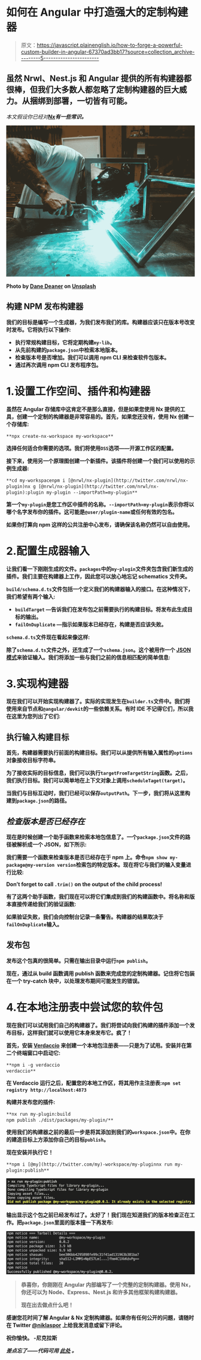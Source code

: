 # 如何在 Angular 中打造强大的定制构建器

> 原文：<https://javascript.plainenglish.io/how-to-forge-a-powerful-custom-builder-in-angular-67370ad3bb17?source=collection_archive---------5----------------------->

## 虽然 Nrwl、Nest.js 和 Angular 提供的所有构建器都很棒，但我们大多数人都忽略了定制构建器的巨大威力。从捆绑到部署，一切皆有可能。

*本文假设你已经对*[](https://angular.io/)**[*Nx*](https://nx.dev/angular)*有一些常识。***

**![](img/c61f87ab9d1c2b0f5e9938fe73ec953f.png)**

**Photo by [Dane Deaner](https://unsplash.com/@danedeaner?utm_source=medium&utm_medium=referral) on [Unsplash](https://unsplash.com?utm_source=medium&utm_medium=referral)**

## **构建 NPM 发布构建器**

**我们的目标是编写一个生成器，为我们发布我们的库。构建器应该只在版本号改变时发布。它将执行以下操作:**

*   **执行常规构建目标，它将定期构建`my-lib`。**
*   **从先前构建的`package.json`中检索本地版本。**
*   **检查版本号是否增加。我们可以调用 npm CLI 来检查软件包版本。**
*   **通过再次调用 npm CLI 发布程序包。**

# **1.设置工作空间、插件和构建器**

**虽然在 Angular 存储库中这肯定不是那么直接，但是如果您使用 Nx 提供的工具，创建一个定制的构建器是非常容易的。首先，如果您还没有，使用 Nx 创建一个存储库:**

```
**npx create-nx-workspace my-workspace**
```

**选择任何适合你需要的选项。我们将使用`OSS`选项——开源工作区的配置。**

**接下来，使用另一个原理图创建一个新插件。该插件将创建一个我们可以使用的示例生成器:**

```
**cd my-workspacenpm i [@nrwl/nx-plugin](http://twitter.com/nrwl/nx-plugin)nx g [@nrwl/nx-plugin](http://twitter.com/nrwl/nx-plugin):plugin my-plugin --importPath=my-plugin**
```

**第一个`my-plugin`是您工作区中插件的名称。`--importPath=my-plugin`表示你将以哪个名字发布你的插件。这可能是`@user/plugin-name`或任何有效的包名。**

**如果你打算向 npm 这样的公共注册中心发布，请确保该名称仍然可以自由使用。**

# **2.配置生成器输入**

**让我们看一下刚刚生成的文件。`packages`中的`my-plugin`文件夹包含我们新生成的插件。我们主要在构建器上工作，因此您可以放心地忘记 schematics 文件夹。**

**`build/schema.d.ts`文件包括一个定义我们的构建器输入的接口。在这种情况下，我们希望有两个输入:**

*   **`buildTarget` —告诉我们在发布包之前需要执行的构建目标。将发布此生成目标的输出。**
*   **`failOnDuplicate` —指示如果版本已经存在，构建是否应该失败。**

**`schema.d.ts`文件现在看起来像这样:**

**除了`schema.d.ts`文件之外，还生成了一个`schema.json`。这个被用作一个 [JSON 模式](https://json-schema.org/)来验证输入。我们将添加一些与我们之前的信息相匹配的简单信息:**

# **3.实现构建器**

**现在我们可以开始实现构建器了。实际的实现发生在`builder.ts`文件中。我们将使用来自节点和`@angular/devkit`的一些依赖关系。有时 IDE 不记得它们，所以我在这里为您列出了它们:**

## **执行输入构建目标**

**首先，构建器需要执行前面的构建目标。我们可以从提供所有输入属性的`options`对象接收目标字符串。**

**为了接收实际的目标信息，我们可以执行`targetFromTargetString`函数。之后，我们执行目标。我们可以简单地在上下文对象上调用`scheduleTaget(target)`。**

**当我们与目标互动时，我们已经可以保存`outputPath`。下一步，我们将从这里构建到`package.json`的路径。**

## *****检查版本是否已经存在*****

**现在是时候创建一个助手函数来检索本地包信息了。一个`package.json`文件的路径被解析成一个 JSON，如下所示:**

**我们需要一个函数来检查版本是否已经存在于 npm 上。命令`npm show my-package@my-version version`检索包的特定版本。现在将它与我们的输入变量进行比较:**

**Don’t forget to call `.trim()` on the output of the child process!**

**有了这两个助手函数，我们现在可以将它们集成到我们的构建函数中。将名称和版本直接传递给我们的验证函数:**

**如果验证失败，我们会向控制台记录一条警告。构建器的结果取决于`failOnDuplicate`输入。**

## **发布包**

**发布这个包真的很简单。只需在输出目录中运行`npm publish`。**

**现在，通过从 build 函数调用 publish 函数来完成您的定制构建器。记住将它包装在一个 try-catch 块中，以处理发布期间可能发生的错误。**

# **4.在本地注册表中尝试您的软件包**

**现在我们可以试用我们自己的构建器了。我们将尝试向我们构建的插件添加一个发布目标，这样我们就可以使用它本身来发布它。疯了！**

**首先，安装 [Verdaccio](https://github.com/verdaccio/verdaccio) 来创建一个本地包注册表——只是为了试用。安装并在第二个终端窗口中启动它:**

```
**npm i -g verdaccio
verdaccio**
```

**在 Verdaccio 运行之后，配置您的本地工作区，将其用作主注册表:`npm set registry http://localhost:4873`**

**构建并发布您的插件:**

```
**nx run my-plugin:build
npm publish ./dist/packages/my-plugin/**
```

**使用我们的构建器之前的最后一步是将其添加到我们的`workspace.json`中。在你的建造目标上方添加你自己的目标`publish`。**

**现在安装并执行它！**

```
**npm i [@my](http://twitter.com/my)-workspace/my-pluginnx run my-plugin:publish**
```

**![](img/bdd41cb554645e072c9b4f7ea72c3496.png)**

**输出显示这个包之前已经发布过了。太好了！我们现在知道我们的版本检查正在工作。把`package.json`里面的版本撞一下再发布:**

**![](img/2f3f5cdc0ca74da1b786f9761f4cdfaf.png)**

> **恭喜你，你刚刚在 Angular 内部编写了一个完整的定制构建器。使用 Nx，你还可以为 Node、Express、Nest.js 和许多其他框架构建构建器。**
> 
> **现在出去做点什么吧！**

**感谢您花时间了解 Angular & Nx 定制构建器。如果你有任何公开的问题，请随时在 Twitter [@niklaspor](https://twitter.com/niklaspor) 上给我发消息或留下评论。**

**祝你愉快。
-尼克拉斯**

***差点忘了——代码可用* [*此处*](https://github.com/nx-boost/nx-boost/tree/main/packages/workspace/src/builders/publish) *。***